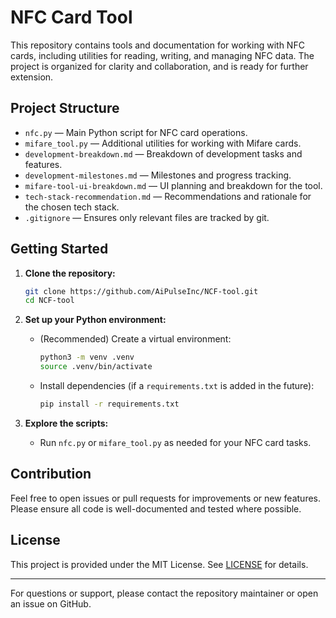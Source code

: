 # NFC Card Tool

This repository contains tools and documentation for working with NFC cards, including utilities for reading, writing, and managing NFC data. The project is organized for clarity and collaboration, and is ready for further extension.

## Project Structure

- `nfc.py` — Main Python script for NFC card operations.
- `mifare_tool.py` — Additional utilities for working with Mifare cards.
- `development-breakdown.md` — Breakdown of development tasks and features.
- `development-milestones.md` — Milestones and progress tracking.
- `mifare-tool-ui-breakdown.md` — UI planning and breakdown for the tool.
- `tech-stack-recommendation.md` — Recommendations and rationale for the chosen tech stack.
- `.gitignore` — Ensures only relevant files are tracked by git.

## Getting Started

1. **Clone the repository:**
   ```sh
   git clone https://github.com/AiPulseInc/NCF-tool.git
   cd NCF-tool
   ```
2. **Set up your Python environment:**
   - (Recommended) Create a virtual environment:
     ```sh
     python3 -m venv .venv
     source .venv/bin/activate
     ```
   - Install dependencies (if a `requirements.txt` is added in the future):
     ```sh
     pip install -r requirements.txt
     ```

3. **Explore the scripts:**
   - Run `nfc.py` or `mifare_tool.py` as needed for your NFC card tasks.

## Contribution

Feel free to open issues or pull requests for improvements or new features. Please ensure all code is well-documented and tested where possible.

## License

This project is provided under the MIT License. See [LICENSE](LICENSE) for details.

---

For questions or support, please contact the repository maintainer or open an issue on GitHub.
